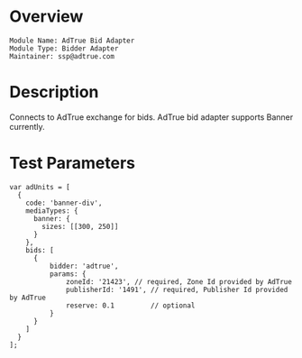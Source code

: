 # Overview

```
Module Name: AdTrue Bid Adapter
Module Type: Bidder Adapter
Maintainer: ssp@adtrue.com
```

# Description

Connects to AdTrue exchange for bids.
AdTrue bid adapter supports Banner currently.

# Test Parameters
```
var adUnits = [
  {
    code: 'banner-div',
    mediaTypes: {
      banner: {
        sizes: [[300, 250]]
      }
    },
    bids: [
      {
          bidder: 'adtrue',
          params: {
              zoneId: '21423', // required, Zone Id provided by AdTrue
              publisherId: '1491', // required, Publisher Id provided by AdTrue  
              reserve: 0.1         // optional  
          }
      }
    ]
  }
];
```
